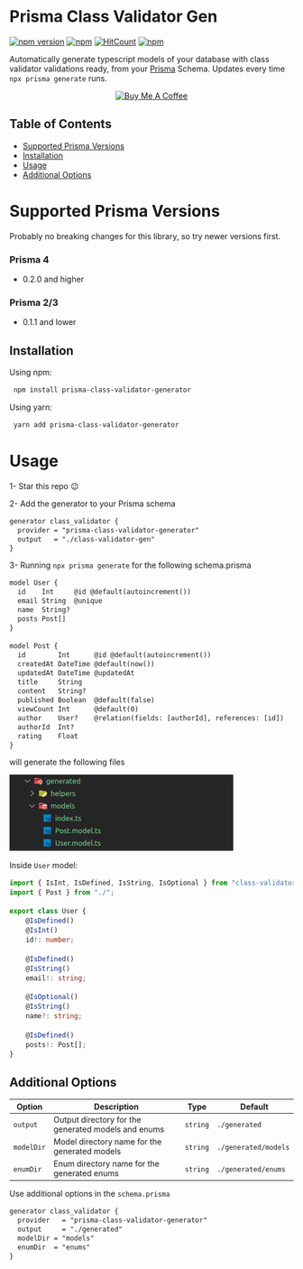 # Prisma Class Validator Gen

[![npm version](https://badge.fury.io/js/prisma-class-validator-gen.svg)](https://badge.fury.io/js/prisma-class-validator-gen)
[![npm](https://img.shields.io/npm/dt/prisma-class-validator-gen.svg)](https://www.npmjs.com/package/prisma-class-validator-gen)
[![HitCount](https://hits.dwyl.com/rhzs/prisma-class-validator-gen.svg?style=flat)](http://hits.dwyl.com/rhzs/prisma-class-validator-gen)
[![npm](https://img.shields.io/npm/l/prisma-class-validator-gen.svg)](LICENSE)

Automatically generate typescript models of your database with class validator validations ready, from your [Prisma](https://github.com/prisma/prisma) Schema. Updates every time `npx prisma generate` runs.

<p align="center">
  <a href="https://www.buymeacoffee.com/omardulaimi">
    <img src="https://cdn.buymeacoffee.com/buttons/default-black.png" alt="Buy Me A Coffee" height="41" width="174">
  </a>
</p>

## Table of Contents

- [Supported Prisma Versions](#supported-prisma-versions)
- [Installation](#installing)
- [Usage](#usage)
- [Additional Options](#additional-options)

# Supported Prisma Versions

Probably no breaking changes for this library, so try newer versions first.

### Prisma 4

- 0.2.0 and higher

### Prisma 2/3

- 0.1.1 and lower

## Installation

Using npm:

```bash
 npm install prisma-class-validator-generator
```

Using yarn:

```bash
 yarn add prisma-class-validator-generator
```

# Usage

1- Star this repo 😉

2- Add the generator to your Prisma schema

```prisma
generator class_validator {
  provider = "prisma-class-validator-generator"
  output   = "./class-validator-gen"
}
```

3- Running `npx prisma generate` for the following schema.prisma

```prisma
model User {
  id    Int     @id @default(autoincrement())
  email String  @unique
  name  String?
  posts Post[]
}

model Post {
  id        Int      @id @default(autoincrement())
  createdAt DateTime @default(now())
  updatedAt DateTime @updatedAt
  title     String
  content   String?
  published Boolean  @default(false)
  viewCount Int      @default(0)
  author    User?    @relation(fields: [authorId], references: [id])
  authorId  Int?
  rating    Float
}
```

will generate the following files

![Typescript models with class validator](https://raw.githubusercontent.com/rhzs/prisma-class-validator-gen/master/classValidatorModels.png)

Inside `User` model:

```ts
import { IsInt, IsDefined, IsString, IsOptional } from "class-validator";
import { Post } from "./";

export class User {
    @IsDefined()
    @IsInt()
    id!: number;

    @IsDefined()
    @IsString()
    email!: string;

    @IsOptional()
    @IsString()
    name?: string;

    @IsDefined()
    posts!: Post[];
}

```

## Additional Options

| Option   |  Description                              | Type     |  Default      |
| -------- | ----------------------------------------- | -------- | ------------- |
| `output` | Output directory for the generated models and enums | `string` | `./generated` |
| `modelDir` | Model directory name for the generated models | `string` | `./generated/models` |
| `enumDir` | Enum directory name for the generated enums | `string` | `./generated/enums` |

Use additional options in the `schema.prisma`

```prisma
generator class_validator {
  provider   = "prisma-class-validator-generator"
  output     = "./generated"
  modelDir = "models"
  enumDir  = "enums"
}
```
